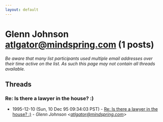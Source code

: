 ```yaml
---
layout: default
---
```


# Glenn Johnson <atlgator@mindspring.com> (1 posts)

_Be aware that many list participants used multiple email addresses over their time active on the list. As such this page may not contain all threads available._

## Threads

### Re: Is there a lawyer in the house? :)
+ 1995-12-10 (Sun, 10 Dec 95 09:34:03 PST) - [Re: Is there a lawyer in the house? :)](/archive/1995/12/8d7f11615eb2724fe1f71def6bf6ba6d857ddb054d4b941e36ed0bca4ef4cdc2) - _Glenn Johnson \<atlgator@mindspring.com\>_

